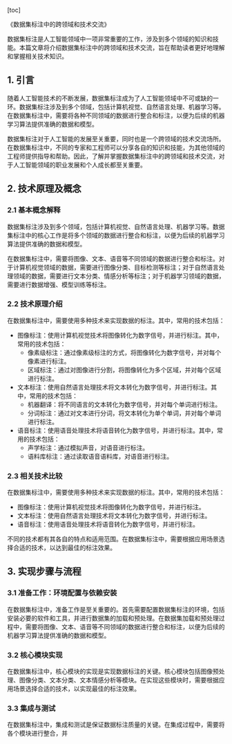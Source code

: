 
[toc]                    
                
                
《数据集标注中的跨领域和技术交流》

数据集标注是人工智能领域中一项非常重要的工作，涉及到多个领域的知识和技能。本篇文章将介绍数据集标注中的跨领域和技术交流，旨在帮助读者更好地理解和掌握相关技术知识。

## 1. 引言

随着人工智能技术的不断发展，数据集标注成为了人工智能领域中不可或缺的一环。数据集标注涉及到多个领域，包括计算机视觉、自然语言处理、机器学习等。在数据集标注中，需要将各种不同领域的数据进行整合和标注，以便为后续的机器学习算法提供准确的数据和模型。

数据集标注对于人工智能的发展至关重要，同时也是一个跨领域的技术交流场所。在数据集标注中，不同的专家和工程师可以分享各自的知识和技能，为其他领域的工程师提供指导和帮助。因此，了解并掌握数据集标注中的跨领域和技术交流，对于人工智能领域的职业发展和个人成长都至关重要。

## 2. 技术原理及概念

### 2.1 基本概念解释

数据集标注涉及到多个领域，包括计算机视觉、自然语言处理、机器学习等。数据集标注中的核心工作是将多个领域的数据进行整合和标注，以便为后续的机器学习算法提供准确的数据和模型。

在数据集标注中，需要将图像、文本、语音等不同领域的数据进行整合和标注。对于计算机视觉领域的数据，需要进行图像分类、目标检测等标注；对于自然语言处理领域的数据，需要进行文本分类、情感分析等标注；对于机器学习领域的数据，需要进行数据增强、模型训练等标注。

### 2.2 技术原理介绍

在数据集标注中，需要使用多种技术来实现数据的标注。其中，常用的技术包括：

- 图像标注：使用计算机视觉技术将图像转化为数字信号，并进行标注。其中，常用的技术包括：
	+ 像素级标注：通过像素级标注的方式，将图像转化为数字信号，并对每个像素进行标注。
	+ 区域标注：通过对图像进行分割，将图像转化为多个区域，并对每个区域进行标注。
- 文本标注：使用自然语言处理技术将文本转化为数字信号，并进行标注。其中，常用的技术包括：
	+ 机器翻译：将不同语言的文本转化为数字信号，并对每个单词进行标注。
	+ 分词标注：通过对文本进行分词，将文本转化为单个单词，并对每个单词进行标注。
- 语音标注：使用语音处理技术将语音转化为数字信号，并进行标注。其中，常用的技术包括：
	+ 声学标注：通过模拟声音，对语音进行标注。
	+ 语料库标注：通过读取语音语料库，对语音进行标注。

### 2.3 相关技术比较

在数据集标注中，需要使用多种技术来实现数据的标注。其中，常用的技术包括：

- 图像标注：使用计算机视觉技术将图像转化为数字信号，并进行标注。
- 文本标注：使用自然语言处理技术将文本转化为数字信号，并进行标注。
- 语音标注：使用语音处理技术将语音转化为数字信号，并进行标注。

不同的技术都有其各自的特点和适用范围。在数据集标注中，需要根据应用场景选择合适的技术，以达到最佳的标注效果。

## 3. 实现步骤与流程

### 3.1 准备工作：环境配置与依赖安装

在数据集标注中，准备工作是至关重要的。首先需要配置数据集标注的环境，包括安装必要的软件和工具，并进行数据集的加载和预处理。在数据集加载和预处理过程中，需要将图像、文本、语音等不同领域的数据进行整合和标注，以便为后续的机器学习算法提供准确的数据和模型。

### 3.2 核心模块实现

在数据集标注中，核心模块的实现是实现数据标注的关键。核心模块包括图像预处理、图像分类、文本分类、文本情感分析等模块。在实现这些模块时，需要根据应用场景选择合适的技术，以实现最佳的标注效果。

### 3.3 集成与测试

在数据集标注中，集成和测试是保证数据标注质量的关键。在集成过程中，需要将各个模块进行整合，并

